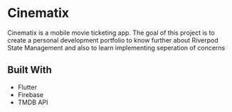 # Cinematix

Cinematix is a mobile movie ticketing app. The goal of this project is to create a personal development portfolio to know further about Riverpod State Management and also to learn implementing seperation of concerns

## Built With
- Flutter
- Firebase
- TMDB API
